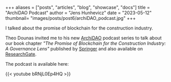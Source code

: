 +++
aliases = ["posts", "articles", "blog", "showcase", "docs"]
title = "ArchiDAO Podcast"
author = "Jens Hunhevicz"
date = "2023-05-12"
thumbnail= "images/posts/post6/archiDAO_podcast.jpg"
+++

I talked about the promise of blockchain for the construction industry.

<!--more-->

Theo Dounas invited me to his new <a target="_blank" rel="noopener noreferrer" href="https://www.archidao.io">ArchiDAO</a> podcast series to talk about our book chapter *"The Promise of Blockchain for the Construction Industry: A Governance Lens"* published by <a target="_blank" rel="noopener noreferrer" href="http://dx.doi.org/10.1007/978-981-19-3759-0_2"> Springer</a> and also available on <a target="_blank" rel="noopener noreferrer" href="https://www.researchgate.net/publication/363711482_The_Promise_of_Blockchain_for_the_Construction_Industry_A_Governance_Lens"><i class="ai ai-open-access"></i> ResearchGate</a>.

The podcast is available here:

{{< youtube bRNjL0Ep4HQ >}}